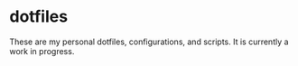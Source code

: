 # dotfiles

These are my personal dotfiles, configurations, and scripts. It is currently a work in progress.


